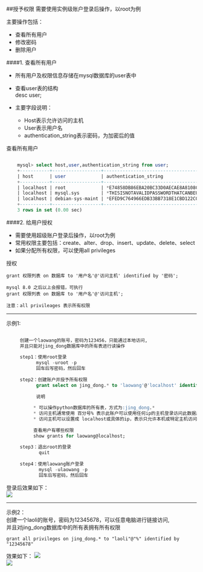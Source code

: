 ##授予权限 
需要使用实例级账户登录后操作，以root为例

主要操作包括：

* 查看所有用户
* 修改密码
* 删除用户  

####1. 查看所有用户
* 所有用户及权限信息存储在mysql数据库的user表中  
* 查看user表的结构    
  desc user;   
 
* 主要字段说明：  
	* Host表示允许访问的主机   
	* User表示用户名   
    * authentication_string表示密码，为加密后的值      
    
查看所有用户

```sql

	mysql> select host,user,authentication_string from user;
	+-----------+------------------+-------------------------------------------+
	| host      | user             | authentication_string                     |
	+-----------+------------------+-------------------------------------------+
	| localhost | root             | *E74858DB86EBA20BC33D0AECAE8A8108C56B17FA |
	| localhost | mysql.sys        | *THISISNOTAVALIDPASSWORDTHATCANBEUSEDHERE |
	| localhost | debian-sys-maint | *EFED9C764966EDB33BB7318E1CBD122C0DFE4827 |
	+-----------+------------------+-------------------------------------------+
	3 rows in set (0.00 sec) 
```   

####2. 给用户授权  
* 需要使用超级账户登录后操作，以root为例
* 常用权限主要包括：create、alter、drop、insert、update、delete、select
* 如果分配所有权限，可以使用all privileges   

授权   
   
	grant 权限列表 on 数据库 to '用户名'@'访问主机' identified by '密码';  

	mysql 8.0 之后以上会报错，可执行
	grant 权限列表 on 数据库 to '用户名'@'访问主机';  

	注意：all privileages 表示所有权限  

---    
示例1:   

```sql
 
     创建一个laowang的账号，密码为123456，只能通过本地访问,      
	 并且只能对jing_dong数据库中的所有表进行读操作
	    
	 step1：使用root登录
	       mysql -uroot -p
	       回车后写密码，然后回车  
    
     step2：创建账户并授予所有权限
    	   grant select on jing_dong.* to 'laowang'@'localhost' identified by '123456'; 
    
	       说明
	    
	      * 可以操作python数据库的所有表，方式为:jing_dong.*
	      * 访问主机通常使用 百分号% 表示此账户可以使用任何ip的主机登录访问此数据库
	      * 访问主机可以设置成 localhost或具体的ip，表示只允许本机或特定主机访问 
    
    	  查看用户有哪些权限
          show grants for laowang@localhost;  
    
     step3：退出root的登录
    	    quit 
    
     step4：使用laowang账户登录 
	        mysql -ulaowang -p 
	        回车后写密码，然后回车   
```
   
登录后效果如下：  
![](https://i.imgur.com/1WNl0vl.png)   

---
示例2：   
	创建一个laoli的账号，密码为12345678，可以任意电脑进行链接访问,   
	并且对jing_dong数据库中的所有表拥有所有权限   

	grant all privileges on jing_dong.* to "laoli"@"%" identified by "12345678"   
   
效果如下：
![](https://i.imgur.com/9KZLFXA.png)   
![](https://i.imgur.com/TUMHK6x.png)